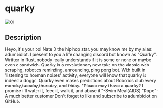 # quarky
![CI](https://github.com/adumbidiot/quarky/workflows/CI/badge.svg)

## Description
Heyo, it's your boi Nate D the hip hop star. you may know me by my alias: adumbidiot. I present to you a life changing discord bot known as "Quarky". 
Written in Rust, nobody really understands if it is some or none or maybe even a sandwich.
Quarky is a revolutionary new take on the classic web scraping, robotics reminding, announcing, ping pong bot. With built in 'listening to hooman noises' activity, everyone will know that quarky is indeed a doggo.
Quarky even makes predictions about Robotics club every monday,tuesday,thursday, and friday.
"Please may i have a quarky? I promise i'll water it, feed it, walk it, and abuse it."-Swim Meat(AIDS)
"Dope"-A much better customer
Don't forget to like and subscribe to adumbidiot on GitHub.